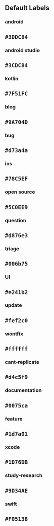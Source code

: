 ## Default Labels

### android
`#3DDC84`
------

### android studio
`#3CDC84`
------

### kotlin
`#7F51FC`
------

### blog
`#9A704D`
------

### bug
`#d73a4a`
------

### ios
`#78C5EF`
------

### open source
`#5C0EE9`
------

### question
`#d876e3`
------

### triage
`#006b75`
------

### UI
`#e241b2`
------

### update
`#fef2c0`
------

### wontfix
`#ffffff`
------

### cant-replicate
`#d4c5f9`
------

### documentation
`#0075ca`
------

### feature
`#1d7a01`
------

### xcode
`#1D76DB`
------

### study-research
`#9D34AE`
------

### swift
`#F05138`
------
